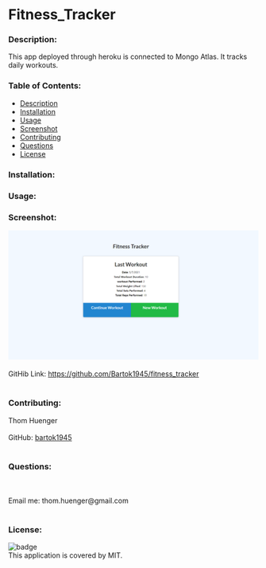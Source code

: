 # Fitness_Tracker
  
### Description: 
This app deployed through heroku is connected to Mongo Atlas. It tracks daily workouts. 

### Table of Contents:
  - [Description](#description)
  - [Installation](#installation)
  - [Usage](#usage)
  - [Screenshot](#screenshot)
  - [Contributing](#contributing)
  - [Questions](#questions)
  - [License](#license)

### Installation:


### Usage:


### Screenshot:
![Image](img/workout.PNG)
<br />
<br />
GitHib Link: https://github.com/Bartok1945/fitness_tracker <br /><br />

### Contributing:
Thom Huenger<br />
<br />
GitHub: [bartok1945](http://github.com/bartok1945)<br /><br />

### Questions:
<br />
<br />
Email me: thom.huenger@gmail.com<br />
<br />

### License:
![badge](https://img.shields.io/badge/license-MIT-blue)
<br />
This application is covered by MIT. 

